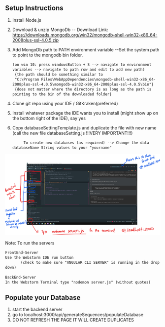 ## Setup Instructions

1. Install Node.js
2. Download & unzip MongoDb -- Download Link: https://downloads.mongodb.org/win32/mongodb-shell-win32-x86_64-2008plus-ssl-4.0.5.zip
3. Add MongoDb path to PATH environment variable
    --Set the system path to point to the mongodb bin folder. 
    
       (on win 10: press windowsButton + S --> navigate to environment variables --> navigate to path row and edit to add new path)
		{the path should be something similar to 
		"C:\Program Files\WebAppDependencies\mongodb-shell-win32-x86_64-2008plus-ssl-4.0.5\mongodb-win32-x86_64-2008plus-ssl-4.0.5\bin"}
		{does not matter where the directory is as long as the path is pointing to the bin of the downloaded folder}
4. Clone git repo using your IDE / GitKraken(preferred)
6. Install whatever package the IDE wants you to install (might show up on the bottom right of the IDE), say yes
5. Copy databaseSettingTemplate.js and duplicate the file with new name (call the new file databaseSetting.js !!!VERY IMPORTANT!!!) 
            
            To create new databases (as required) --> Change the data databaseName String values to your "yourname"


![Alt text](images_for_instruction_files_only/InstructionScreenshot.png?raw=true "Title")

Note: To run the servers 

    FrontEnd-Server
    Use the Webstorm IDE run button 
           (check to make sure "ANGULAR CLI SERVER" is running in the drop down)
    
    BackEnd-Server
    In the Webstorm Terminal type "nodemon server.js" (without quotes)


## Populate your Database

1. start the backend server
2. go to localhost:3000/api/generateSequences/populateDatabase
3. DO NOT REFRESH THE PAGE IT WILL CREATE DUPLICATES
